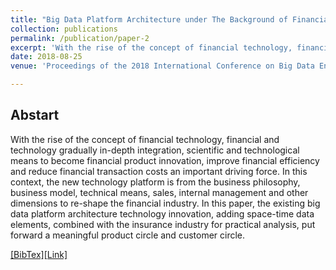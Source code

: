 ```yaml
---
title: "Big Data Platform Architecture under The Background of Financial Technology"
collection: publications
permalink: /publication/paper-2
excerpt: 'With the rise of the concept of financial technology, financial and technology gradually in-depth integration, scientific and technological means to become financial product innovation, improve financial efficiency and reduce financial transaction costs an important driving force. In this context, the new technology platform is from the business philosophy, business model, technical means, sales, internal management and other dimensions to re-shape the financial industry. In this paper, the existing big data platform architecture technology innovation, adding space-time data elements, combined with the insurance industry for practical analysis, put forward a meaningful product circle and customer circle.'
date: 2018-08-25
venue: 'Proceedings of the 2018 International Conference on Big Data Engineering and Technology'

---
```

## Abstart
With the rise of the concept of financial technology, financial and technology gradually in-depth integration, scientific and technological means to become financial product innovation, improve financial efficiency and reduce financial transaction costs an important driving force. In this context, the new technology platform is from the business philosophy, business model, technical means, sales, internal management and other dimensions to re-shape the financial industry. In this paper, the existing big data platform architecture technology innovation, adding space-time data elements, combined with the insurance industry for practical analysis, put forward a meaningful product circle and customer circle.

[[BibTex]](https://dl.acm.org/citation.cfm?id=3297743)[[Link]](https://dl.acm.org/citation.cfm?id=3297743)

